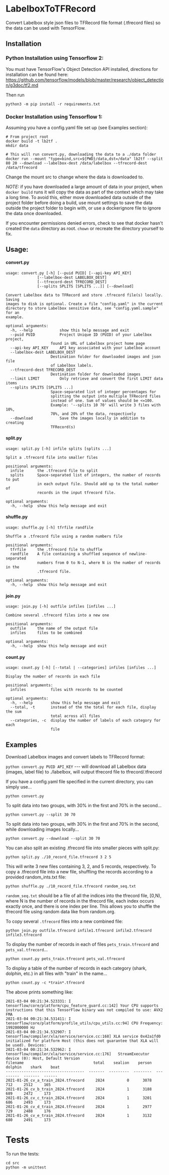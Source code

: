 # LabelboxToTFRecord
Convert Labelbox style json files to TFRecord file format (.tfrecord files) so the data can be used with TensorFlow.

## Installation

### Python Installation using Tensorflow 2:
You must have TensorFlow's Object Detection API installed, directions for installation can be found here: https://github.com/tensorflow/models/blob/master/research/object_detection/g3doc/tf2.md

Then run

`python3 -m pip install -r requirements.txt`

### Docker Installation using Tensorflow 1:

Assuming you have a config.yaml file set up (see Examples section):

```
# From project root
docker build -t lb2tf .
mkdir data

# This will run convert.py, downloading the data to a ./data folder
docker run --mount "type=bind,src=${PWD}/data,dst=/data" lb2tf --split 80 20 --download --labelbox-dest /data/labelbox --tfrecord-dest /data/tfrecord
```
Change the mount src to change where the data is downloaded to.

*NOTE:* if you have downloaded a large amount of data in your project, when `docker build` runs it will copy the data as part of the context which may take a long time. To avoid this, either move downloaded data outside of the project folder before doing a build, use mount settings to save the data outside the project folder to begin with, or use a dockerignore file to ignore the data once downloaded.

If you encounter permissions denied errors, check to see that docker hasn't created the `data` directory as root. `chown` or recreate the directory yourself to fix.

## Usage:

#### convert.py

    usage: convert.py [-h] [--puid PUID] [--api-key API_KEY]
                  [--labelbox-dest LABELBOX_DEST]
                  [--tfrecord-dest TFRECORD_DEST]
                  [--splits SPLITS [SPLITS ...]] [--download]

    Convert Labelbox data to TFRecord and store .tfrecord file(s) locally. Saving
    images to disk is optional. Create a file "config.yaml" in the current
    directory to store Labelbox sensitive data, see "config.yaml.sample" for an
    example.

    optional arguments:
      -h, --help            show this help message and exit
      --puid PUID           Project Unique ID (PUID) of your Labelbox project,
                        found in URL of Labelbox project home page
      --api-key API_KEY     API key associated with your Labelbox account
      --labelbox-dest LABELBOX_DEST
                        Destination folder for downloaded images and json file
                        of Labelbox labels.
      --tfrecord-dest TFRECORD_DEST
                        Destination folder for downloaded images
      --limit LIMIT         Only retrieve and convert the first LIMIT data items
      --splits SPLITS [SPLITS ...]
                        Space-separated list of integer percentages for
                        splitting the output into multiple TFRecord files
                        instead of one. Sum of values should be <=100.
                        Example: '--splits 10 70' will write 3 files with 10%,
                        70%, and 20% of the data, respectively
      --download            Save the images locally in addition to creating
                        TFRecord(s)

#### split.py

    usage: split.py [-h] infile splits [splits ...]

    Split a .tfrecord file into smaller files

    positional arguments:
      infile      the .tfrecord file to split
      splits      Space-separated list of integers, the number of records to put
                  in each output file. Should add up to the total number of
                  records in the input tfrecord file.

    optional arguments:
      -h, --help  show this help message and exit

#### shuffle.py

    usage: shuffle.py [-h] tfrfile randfile

    Shuffle a .tfrecord file using a random numbers file

    positional arguments:
      tfrfile     the .tfrecord file to shuffle
      randfile    A file containing a shuffled sequence of newline-separated
                  numbers from 0 to N-1, where N is the number of records in the
                  .tfrecord file.

    optional arguments:
      -h, --help  show this help message and exit

#### join.py

    usage: join.py [-h] outfile infiles [infiles ...]

    Combine several .tfrecord files into a new one

    positional arguments:
      outfile     the name of the output file
      infiles     files to be combined

    optional arguments:
      -h, --help  show this help message and exit


#### count.py

    usage: count.py [-h] [--total | --categories] infiles [infiles ...]

    Display the number of records in each file

    positional arguments:
      infiles           files with records to be counted

    optional arguments:
      -h, --help        show this help message and exit
      --total, -t       instead of the the total for each file, display the sum
                        total across all files
      --categories, -c  display the number of labels of each category for each
                        file

## Examples

Download Labelbox images and convert labels to TFRecord format:

`python convert.py PUID API_KEY`      ---     will download all Labelbox data (images, label file) to ./labelbox, will output tfrecord file to tfrecord/<PUID>.tfrecord
  
If you have a config.yaml file specified in the current directory, you can simply use...

`python convert.py`

To split data into two groups, with 30% in the first and 70% in the second...

`python convert.py --split 30 70`

To split data into two groups, with 30% in the first and 70% in the second, while downloading images locally...

`python convert.py --download --split 30 70`

You can also split an existing .tfrecord file into smaller pieces with split.py:

`python split.py ./10_record_file.tfrecord 3 2 5`

This will write 3 new files containing 3, 2, and 5 records, respectively.
To copy a .tfrecord file into a new file, shuffling the records according to a provided random_ints.txt
file:

`python shuffle.py ./10_record_file.tfrecord random_seq.txt`

`random_seq.txt` should be a file of all the indices into the tfrecord file,
[0,N), where N is the number of records in the tfrecord file, each index
occurs exactly once, and there is one index per line. This allows you to
shuffle the tfrecord file using random data like from random.org.

To copy several `.tfrecord` files into a new combined file:

`python join.py outfile.tfrecord infile1.tfrecord infile2.tfrecord infile3.tfrecord`

To display the number of records in each of files `pets_train.tfrecord` and `pets_val.tfrecord`...

`python count.py pets_train.tfrecord pets_val.tfrecord`

To display a table of the number of records in each category (shark, dolphin, etc.) in all files with "train" in the name...

`python count.py -c *train*.tfrecord`

The above prints something like:
```
2021-03-04 00:21:34.523331: I tensorflow/core/platform/cpu_feature_guard.cc:142] Your CPU supports instructions that this TensorFlow binary was not compiled to use: AVX2 FMA
2021-03-04 00:21:34.531411: I tensorflow/core/platform/profile_utils/cpu_utils.cc:94] CPU Frequency: 1992000000 Hz
2021-03-04 00:21:34.532907: I tensorflow/compiler/xla/service/service.cc:168] XLA service 0x42a1fd0 initialized for platform Host (this does not guarantee that XLA will be used). Devices:
2021-03-04 00:21:34.532962: I tensorflow/compiler/xla/service/service.cc:176]   StreamExecutor device (0): Host, Default Version
filename                               total    sealion    person    dolphin    shark    boat
-----------------------------------  -------  ---------  --------  ---------  -------  ------
2021-01-26_cv_a_train_2824.tfrecord     2824          0      3078        712     2512     165
2021-01-26_cv_b_train_2824.tfrecord     2824          1      3188        689     2472     173
2021-01-26_cv_c_train_2824.tfrecord     2824          1      3201        686     2493     173
2021-01-26_cv_d_train_2824.tfrecord     2824          1      2977        729     2488     176
2021-01-26_cv_e_train_2824.tfrecord     2824          1      3132        680     2491     173
```

# Tests

To run the tests:

```
cd src
python -m unittest
```
